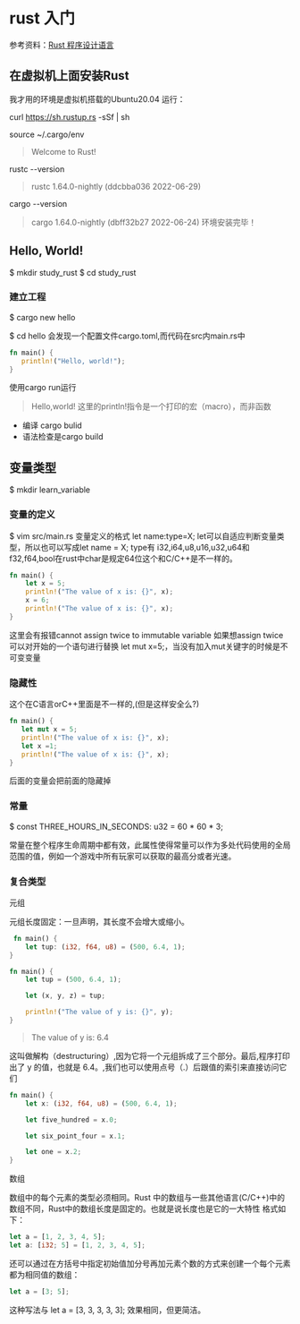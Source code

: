 # rust 入门

参考资料：[Rust 程序设计语言](https://kaisery.github.io/trpl-zh-cn/)

## 在虚拟机上面安装Rust

我才用的环境是虚拟机搭载的Ubuntu20.04
运行：

curl https://sh.rustup.rs -sSf | sh

source ~/.cargo/env
> Welcome to Rust!

rustc --version
>rustc 1.64.0-nightly (ddcbba036 2022-06-29)

cargo --version
>cargo 1.64.0-nightly (dbff32b27 2022-06-24)
环境安装完毕！
 
 ## Hello, World!
 
 $ mkdir study_rust
 $ cd study_rust
 
 ### 建立工程
 $ cargo new hello
 
 $ cd hello
 会发现一个配置文件cargo.toml,而代码在src内main.rs中
 ```rs
fn main() {
    println!("Hello, world!");
}
```
使用cargo run运行
> Hello,world!
这里的println!指令是一个打印的宏（macro），而非函数
- 编译 cargo bulid
- 语法检查是cargo build

## 变量类型
 
$ mkdir learn_variable
 
### 变量的定义
 
$ vim src/main.rs
变量定义的格式 let name:type=X;
let可以自适应判断变量类型，所以也可以写成let name = X;
type有 i32,i64,u8,u16,u32,u64和f32,f64,bool在rust中char是规定64位这个和C/C++是不一样的。
```rs
fn main() {
    let x = 5;
    println!("The value of x is: {}", x);
    x = 6;
    println!("The value of x is: {}", x);
}
```
这里会有报错cannot assign twice to immutable variable
如果想assign twice 可以对开始的一个语句进行替换 let mut x=5;，当没有加入mut关键字的时候是不可变变量

### 隐藏性
这个在C语言orC++里面是不一样的,(但是这样安全么?)
 ```rs
 fn main() {
    let mut x = 5;
    println!("The value of x is: {}", x);
    let x =1;
    println!("The value of x is: {}", x);
}
```
后面的变量会把前面的隐藏掉

### 常量

$ const THREE_HOURS_IN_SECONDS: u32 = 60 * 60 * 3;

常量在整个程序生命周期中都有效，此属性使得常量可以作为多处代码使用的全局范围的值，例如一个游戏中所有玩家可以获取的最高分或者光速。

### 复合类型

元组

元组长度固定：一旦声明，其长度不会增大或缩小。

```rs
 fn main() {
    let tup: (i32, f64, u8) = (500, 6.4, 1);
}
```

```rs
fn main() {
    let tup = (500, 6.4, 1);

    let (x, y, z) = tup;

    println!("The value of y is: {}", y);
}
```
> The value of y is: 6.4

这叫做解构（destructuring）,因为它将一个元组拆成了三个部分。最后,程序打印出了 y 的值，也就是 6.4。,我们也可以使用点号（.）后跟值的索引来直接访问它们
```rs
fn main() {
    let x: (i32, f64, u8) = (500, 6.4, 1);

    let five_hundred = x.0;

    let six_point_four = x.1;

    let one = x.2;
}
```
数组

数组中的每个元素的类型必须相同。Rust 中的数组与一些其他语言(C/C++)中的数组不同，Rust中的数组长度是固定的。也就是说长度也是它的一大特性
格式如下：
```rs
let a = [1, 2, 3, 4, 5];
let a: [i32; 5] = [1, 2, 3, 4, 5];
```
还可以通过在方括号中指定初始值加分号再加元素个数的方式来创建一个每个元素都为相同值的数组：
```rs
let a = [3; 5];
```
这种写法与 let a = [3, 3, 3, 3, 3]; 效果相同，但更简洁。
